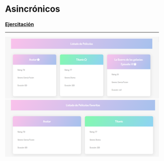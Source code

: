 # Asincrónicos

### [Ejercitación](/git/1.png)

------------------------------------------------------------------------------
![1](/git/1.png)
![2](/git/2.png)